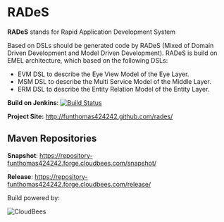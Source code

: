 RADeS
=====
**RADeS** stands for Rapid Application Development System

Based on DSLs should be generated code by RADeS (Mixed of Domain Driven Development and Model Driven Development).
RADeS is build on EMEL architecture, which based on the following DSLs:
 
 - EVM DSL to describe the Eye View Model of the Eye Layer. 
 - MSM DSL to describe the Multi Service Model of the Middle Layer.
 - ERM DSL to describe the Entity Relation Model of the Entity Layer.
 
**Build on Jenkins**: [![Build Status](https://funthomas424242.ci.cloudbees.com/job/RADeS/badge/icon)](https://funthomas424242.ci.cloudbees.com/job/RADeS/)
 
**Project Site:** http://funthomas424242.github.com/rades/

Maven Repositories
------------------

**Snapshot**: https://repository-funthomas424242.forge.cloudbees.com/snapshot/

**Release**: https://repository-funthomas424242.forge.cloudbees.com/release/

Build powered by:

![CloudBees](http://web-static-cloudfront.s3.amazonaws.com/images/badges/BuiltOnDEV.png)

